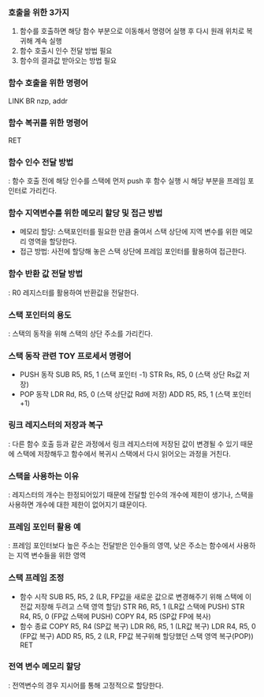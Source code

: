 ### 호출을 위한 3가지
1. 함수를 호출하면 해당 함수 부분으로 이동해서 명령어 실행 후 다시 원래 위치로 복귀해 계속 실행
2. 함수 호출시 인수 전달 방법 필요
3. 함수의 결과값 받아오는 방법 필요

### 함수 호출을 위한 명령어
LINK
BR nzp, addr

### 함수 복귀를 위한 명령어
RET

### 함수 인수 전달 방법
: 함수 호출 전에 해당 인수를 스택에 먼저 push 후 함수 실행 시 해당 부분을 프레임 포인터로 가리킨다.

### 함수 지역변수를 위한 메모리 할당 및 접근 방법
- 메모리 할당: 스택포인터를 필요한 만큼 줄여서 스택 상단에 지역 변수를 위한 메모리 영역을 할당한다.
- 접근 방법: 사전에 할당해 놓은 스택 상단에 프레임 포인터를 활용하여 접근한다.

### 함수 반환 값 전달 방법
: R0 레지스터를 활용하여 반환값을 전달한다.

### 스택 포인터의 용도
: 스택의 동작을 위해 스택의 상단 주소를 가리킨다.

### 스택 동작 관련 TOY 프로세서 명령어
- PUSH 동작
SUB R5, R5, 1 (스택 포인터 -1)
STR Rs, R5, 0 (스택 상단 Rs값 저장)
- POP 동작
LDR Rd, R5, 0 (스택 상단값 Rd에 저장)
ADD R5, R5, 1 (스택 포인터 +1)

### 링크 레지스터의 저장과 복구
: 다른 함수 호출 등과 같은 과정에서 링크 레지스터에 저장된 값이 변경될 수 있기 때문에 스택에 저장해두고 함수에서 복귀시 스택에서 다시 읽어오는 과정을 거친다.

### 스택을 사용하는 이유
: 레지스터의 개수는 한정되어있기 때문에 전달할 인수의 개수에 제한이 생기나, 스택을 사용하면 개수에 대한 제한이 없어지기 떄문이다.

### 프레임 포인터 활용 예
: 프레임 포인터보다 높은 주소는 전달받은 인수들의 영역, 낮은 주소는 함수에서 사용하는 지역 변수들을 위한 영역

### 스택 프레임 조정
- 함수 시작
SUB R5, R5, 2 (LR, FP값을 새로운 값으로 변경해주기 위해 스택에 이전값 저장해 두려고 스택 영역 할당)
STR R6, R5, 1 (LR값 스택에 PUSH)
STR R4, R5, 0 (FP값 스택에 PUSH)
COPY R4, R5 (SP값 FP에 복사)
- 함수 종료
COPY R5, R4 (SP값 복구)
LDR R6, R5, 1 (LR값 복구)
LDR R4, R5, 0 (FP값 복구)
ADD R5, R5, 2 (LR, FP값 복구위해 할당했던 스택 영역 복구(POP))
RET

### 전역 변수 메모리 할당
: 전역변수의 경우 지시어를 통해 고정적으로 할당한다.

